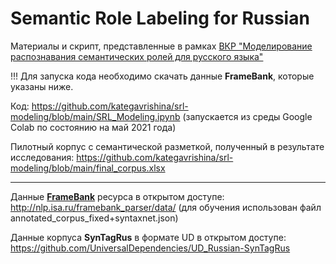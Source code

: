 # Semantic Role Labeling for Russian
Материалы и скрипт, представленные в рамках [ВКР "Моделирование распознавания семантических ролей для русского языка"]()

!!! Для запуска кода необходимо скачать данные **FrameBank**, которые указаны ниже.

Код: <https://github.com/kategavrishina/srl-modeling/blob/main/SRL_Modeling.ipynb>
(запускается из среды Google Colab по состоянию на май 2021 года)

Пилотный корпус с семантической разметкой, полученный в результате исследования: <https://github.com/kategavrishina/srl-modeling/blob/main/final_corpus.xlsx>
____

Данные [**FrameBank**](<https://github.com/olesar/framebank>) ресурса в открытом доступе: <http://nlp.isa.ru/framebank_parser/data/> (для обучения использован файл annotated_corpus_fixed+syntaxnet.json)

Данные корпуса **SynTagRus** в формате UD в открытом доступе: <https://github.com/UniversalDependencies/UD_Russian-SynTagRus>
